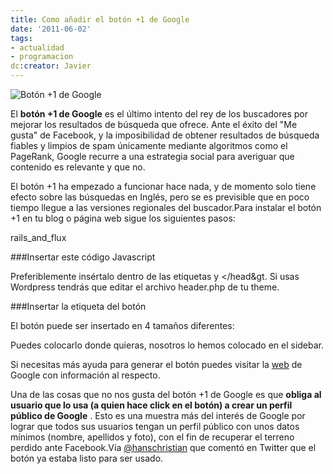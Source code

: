 ```yaml
---
title: Como añadir el botón +1 de Google
date: '2011-06-02'
tags:
- actualidad
- programacion
dc:creator: Javier
---
```


![Botón +1 de Google](http://blog.diacode.com/wp-content/uploads/2011/06/masuno.png)

El 
**botón +1 de Google**
 es el último intento del rey de los buscadores por mejorar los resultados de búsqueda que ofrece. Ante el éxito del "Me gusta" de Facebook, y la imposibilidad de obtener resultados de búsqueda fiables y limpios de spam únicamente mediante algoritmos como el PageRank, Google recurre a una estrategia social para averiguar que contenido es relevante y que no.

El botón +1 ha empezado a funcionar hace nada, y de momento solo tiene efecto sobre las búsquedas en Inglés, pero se es previsible que en poco tiempo llegue a las versiones regionales del buscador.Para instalar el botón +1 en tu blog o página web sigue los siguientes pasos:

rails_and_flux

###Insertar este código Javascript


Preferiblemente insértalo dentro de las etiquetas <head> y </head&gt. Si usas Wordpress tendrás que editar el archivo 
header.php de tu theme.

###Insertar la etiqueta del botón

El botón puede ser insertado en 4 tamaños diferentes:







Puedes colocarlo donde quieras, nosotros lo hemos colocado en el sidebar.


Si necesitas más ayuda para generar el botón puedes visitar la 
[web](http://www.google.com/webmasters/+1/button/) de Google con información al respecto.

Una de las cosas que no nos gusta del botón +1 de Google es que 
**obliga al usuario que lo usa (a quien hace click en el botón) a crear un perfil público de Google**
. Esto es una muestra más del interés de Google por lograr que todos sus usuarios tengan un perfil público con unos datos mínimos (nombre, apellidos y foto), con el fin de recuperar el terreno perdido ante Facebook.Vía 
[@hanschristian](http://twitter.com/hanschristian) que comentó en Twitter que el botón ya estaba listo para ser usado.
